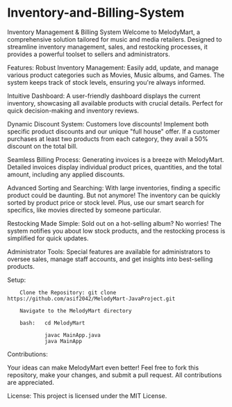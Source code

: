 # Inventory-and-Billing-System

Inventory Management & Billing System
Welcome to MelodyMart, a comprehensive solution tailored for music and media retailers. Designed to streamline inventory management, sales, and restocking processes, it provides a powerful toolset to sellers and administrators.

Features:
Robust Inventory Management: Easily add, update, and manage various product categories such as Movies, Music albums, and Games. The system keeps track of stock levels, ensuring you're always informed.

Intuitive Dashboard: A user-friendly dashboard displays the current inventory, showcasing all available products with crucial details. Perfect for quick decision-making and inventory reviews.

Dynamic Discount System: Customers love discounts! Implement both specific product discounts and our unique "full house" offer. If a customer purchases at least two products from each category, they avail a 50% discount on the total bill.

Seamless Billing Process: Generating invoices is a breeze with MelodyMart. Detailed invoices display individual product prices, quantities, and the total amount, including any applied discounts.

Advanced Sorting and Searching: With large inventories, finding a specific product could be daunting. But not anymore! The inventory can be quickly sorted by product price or stock level. Plus, use our smart search for specifics, like movies directed by someone particular.

Restocking Made Simple: Sold out on a hot-selling album? No worries! The system notifies you about low stock products, and the restocking process is simplified for quick updates.

Administrator Tools: Special features are available for administrators to oversee sales, manage staff accounts, and get insights into best-selling products.

Setup:

        Clone the Repository: git clone https://github.com/asif2042/MelodyMart-JavaProject.git
        
        Navigate to the MelodyMart directory
        
        bash:   cd MelodyMart
        
                javac MainApp.java
                java MainApp


Contributions:

Your ideas can make MelodyMart even better! Feel free to fork this repository, make your changes, and submit a pull request. All contributions are appreciated.



License:
This project is licensed under the MIT License.
